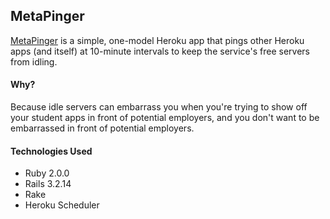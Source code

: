 ## MetaPinger

[MetaPinger](http://metapinger.herokuapp.com/) is a simple, one-model Heroku app that pings other Heroku apps (and itself) at 10-minute intervals to keep the service's free servers from idling.

#### Why?
Because idle servers can embarrass you when you're trying to show off your student apps in front of potential employers, and you don't want to be embarrassed in front of potential employers.

#### Technologies Used

- Ruby 2.0.0
- Rails 3.2.14
- Rake 
- Heroku Scheduler

